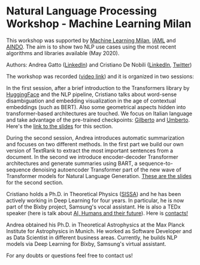 # Natural Language Processing Workshop - Machine Learning Milan

This workshop was supported by [Machine Learning Milan](https://twitter.com/ML_Milano), [IAML](https://twitter.com/iaml_it) and [AINDO](https://www.linkedin.com/company/aindo/). The aim is to show two NLP use cases using the most recent algorithms and libraries available (May 2020).

Authors: Andrea Gatto ([LinkedIn](https://www.linkedin.com/in/andrea-gatto/)) and Cristiano De Nobili ([LinkedIn](https://www.linkedin.com/in/cristiano-de-nobili/), [Twitter](https://twitter.com/denocris))

The workshop was recorded ([video link](https://www.youtube.com/watch?v=1vL3rn2ctuw&feature=youtu.be)) and it is organized in two sessions:

In the first session, after a brief introduction to the Transformers library by [HuggingFace](https://huggingface.co/) and the NLP pipeline, Cristiano talks about word-sense disambiguation and embedding visualization in the age of contextual embeddings (such as BERT). Also some geometrical aspects hidden into transformer-based architectures are touched. We focus on Italian language and take advantage of the pre-trained checkpoints: [Gilberto](https://huggingface.co/idb-ita/gilberto-uncased-from-camembert) and [Umberto](https://huggingface.co/Musixmatch/umberto-commoncrawl-cased-v1). Here's the [link to the slides](https://docs.google.com/presentation/d/e/2PACX-1vQSCVJkfs5toV9UkFGx0JnEw6u9KJWe0HlwrooZ7I4FSbVF4LdAOhKjFrrjyHxDc1EflqMmGnvvo1-r/pub?start=false&loop=false&delayms=3000) for this section.

During the second session, Andrea introduces automatic summarization and focuses on two different methods. In the first part we build our own version of TextRank to extract the most important sentences from a document. In the second we introduce encoder-decoder Transformer architectures and generate summaries using BART, a sequence-to-sequence denoising autoencoder Transformer part of the new wave of Transformer models for Natural Language Generation. [These are the slides](https://docs.google.com/presentation/d/13zb4KPoZyAQVqRWn1xcbHgxNHPg5Lgc5wD7QEbq0K68/present?token=AC4w5ViN4aKOqOx3j9TlaDRe82mCRFzoKQ%3A1590066722277&includes_info_params=1&eisi=CJa5mpGExekCFQZGJgodC70K7A#slide=id.p) for the second section.


Cristiano holds a Ph.D. in Theoretical Physics ([SISSA](https://twitter.com/Sissaschool)) and he has been actively working in Deep Learning for four years. In particular, he is now part of the Bixby project, Samsung's vocal assistant. He is also a TEDx speaker (here is talk about [AI, Humans and their future](https://youtu.be/8-hrmer9d_E)). Here is [contacts!](https://denocris.com/)

Andrea obtained his Ph.D. in Theoretical Astrophysics at the Max Planck Institute for Astrophysics in Munich. He worked as Software Developer and as Data Scientist in different business areas. Currently, he builds NLP models via Deep Learning for Bixby, Samsung's virtual assistant.

For any doubts or questions feel free to contact us!
